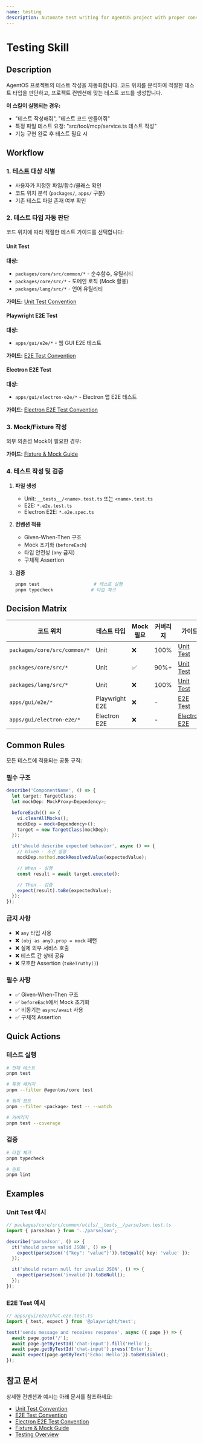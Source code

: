```yaml
---
name: testing
description: Automate test writing for AgentOS project with proper conventions. Applies layer-specific test patterns (Unit/E2E/Electron-E2E) based on code location and generates consistent test code following Given-When-Then structure.
---
```


# Testing Skill

## Description

AgentOS 프로젝트의 테스트 작성을 자동화합니다. 코드 위치를 분석하여 적절한 테스트 타입을 판단하고, 프로젝트 컨벤션에 맞는 테스트 코드를 생성합니다.

**이 스킬이 실행되는 경우:**
- "테스트 작성해줘", "테스트 코드 만들어줘"
- 특정 파일 테스트 요청: "src/tool/mcp/service.ts 테스트 작성"
- 기능 구현 완료 후 테스트 필요 시

## Workflow

### 1. 테스트 대상 식별
- 사용자가 지정한 파일/함수/클래스 확인
- 코드 위치 분석 (`packages/`, `apps/` 구분)
- 기존 테스트 파일 존재 여부 확인

### 2. 테스트 타입 자동 판단

코드 위치에 따라 적절한 테스트 가이드를 선택합니다:

#### Unit Test
**대상:**
- `packages/core/src/common/*` - 순수함수, 유틸리티
- `packages/core/src/*` - 도메인 로직 (Mock 활용)
- `packages/lang/src/*` - 언어 유틸리티

**가이드:** [Unit Test Convention](../../../docs/30-developer-guides/testing/unit-test.md)

#### Playwright E2E Test
**대상:**
- `apps/gui/e2e/*` - 웹 GUI E2E 테스트

**가이드:** [E2E Test Convention](../../../docs/30-developer-guides/testing/e2e-test.md)

#### Electron E2E Test
**대상:**
- `apps/gui/electron-e2e/*` - Electron 앱 E2E 테스트

**가이드:** [Electron E2E Test Convention](../../../docs/30-developer-guides/testing/electron-e2e-test.md)

### 3. Mock/Fixture 작성
외부 의존성 Mock이 필요한 경우:

**가이드:** [Fixture & Mock Guide](../../../docs/30-developer-guides/testing/fixture-mock.md)

### 4. 테스트 작성 및 검증

1. **파일 생성**
   - Unit: `__tests__/<name>.test.ts` 또는 `<name>.test.ts`
   - E2E: `*.e2e.test.ts`
   - Electron E2E: `*.e2e.spec.ts`

2. **컨벤션 적용**
   - Given-When-Then 구조
   - Mock 초기화 (`beforeEach`)
   - 타입 안전성 (`any` 금지)
   - 구체적 Assertion

3. **검증**
   ```bash
   pnpm test                    # 테스트 실행
   pnpm typecheck              # 타입 체크
   ```

## Decision Matrix

| 코드 위치 | 테스트 타입 | Mock 필요 | 커버리지 | 가이드 |
|----------|------------|-----------|---------|--------|
| `packages/core/src/common/*` | Unit | ❌ | 100% | [Unit Test](../../../docs/30-developer-guides/testing/unit-test.md#template-1-순수함수-pure-functions) |
| `packages/core/src/*` | Unit | ✅ | 90%+ | [Unit Test](../../../docs/30-developer-guides/testing/unit-test.md#template-2-도메인-모듈-with-mocks) |
| `packages/lang/src/*` | Unit | ❌ | 100% | [Unit Test](../../../docs/30-developer-guides/testing/unit-test.md#template-1-순수함수-pure-functions) |
| `apps/gui/e2e/*` | Playwright E2E | ❌ | - | [E2E Test](../../../docs/30-developer-guides/testing/e2e-test.md) |
| `apps/gui/electron-e2e/*` | Electron E2E | ❌ | - | [Electron E2E](../../../docs/30-developer-guides/testing/electron-e2e-test.md) |

## Common Rules

모든 테스트에 적용되는 공통 규칙:

### 필수 구조
```typescript
describe('ComponentName', () => {
  let target: TargetClass;
  let mockDep: MockProxy<Dependency>;

  beforeEach(() => {
    vi.clearAllMocks();
    mockDep = mock<Dependency>();
    target = new TargetClass(mockDep);
  });

  it('should describe expected behavior', async () => {
    // Given - 조건 설정
    mockDep.method.mockResolvedValue(expectedValue);

    // When - 실행
    const result = await target.execute();

    // Then - 검증
    expect(result).toBe(expectedValue);
  });
});
```

### 금지 사항
- ❌ `any` 타입 사용
- ❌ `(obj as any).prop = mock` 패턴
- ❌ 실제 외부 서비스 호출
- ❌ 테스트 간 상태 공유
- ❌ 모호한 Assertion (`toBeTruthy()`)

### 필수 사항
- ✅ Given-When-Then 구조
- ✅ `beforeEach`에서 Mock 초기화
- ✅ 비동기는 `async/await` 사용
- ✅ 구체적 Assertion

## Quick Actions

### 테스트 실행
```bash
# 전체 테스트
pnpm test

# 특정 패키지
pnpm --filter @agentos/core test

# 워치 모드
pnpm --filter <package> test -- --watch

# 커버리지
pnpm test --coverage
```

### 검증
```bash
# 타입 체크
pnpm typecheck

# 린트
pnpm lint
```

## Examples

### Unit Test 예시
```typescript
// packages/core/src/common/utils/__tests__/parseJson.test.ts
import { parseJson } from '../parseJson';

describe('parseJson', () => {
  it('should parse valid JSON', () => {
    expect(parseJson('{"key": "value"}')).toEqual({ key: 'value' });
  });

  it('should return null for invalid JSON', () => {
    expect(parseJson('invalid')).toBeNull();
  });
});
```

### E2E Test 예시
```typescript
// apps/gui/e2e/chat.e2e.test.ts
import { test, expect } from '@playwright/test';

test('sends message and receives response', async ({ page }) => {
  await page.goto('/');
  await page.getByTestId('chat-input').fill('Hello');
  await page.getByTestId('chat-input').press('Enter');
  await expect(page.getByText('Echo: Hello')).toBeVisible();
});
```

## 참고 문서

상세한 컨벤션과 예시는 아래 문서를 참조하세요:

- [Unit Test Convention](../../../docs/30-developer-guides/testing/unit-test.md)
- [E2E Test Convention](../../../docs/30-developer-guides/testing/e2e-test.md)
- [Electron E2E Test Convention](../../../docs/30-developer-guides/testing/electron-e2e-test.md)
- [Fixture & Mock Guide](../../../docs/30-developer-guides/testing/fixture-mock.md)
- [Testing Overview](../../../docs/30-developer-guides/testing/README.md)
